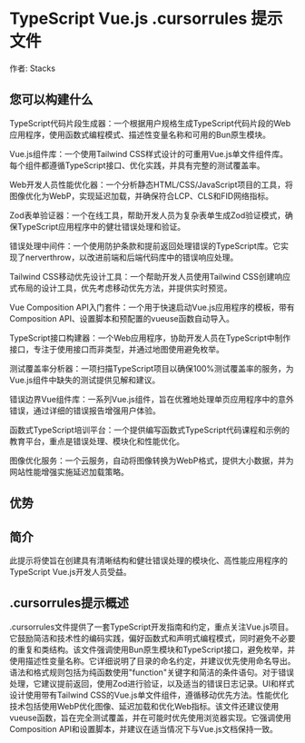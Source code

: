 # TypeScript Vue.js .cursorrules 提示文件

作者: Stacks

## 您可以构建什么
TypeScript代码片段生成器：一个根据用户规格生成TypeScript代码片段的Web应用程序，使用函数式编程模式、描述性变量名称和可用的Bun原生模块。

Vue.js组件库：一个使用Tailwind CSS样式设计的可重用Vue.js单文件组件库。每个组件都遵循TypeScript接口、优化实践，并具有完整的测试覆盖率。

Web开发人员性能优化器：一个分析静态HTML/CSS/JavaScript项目的工具，将图像优化为WebP，实现延迟加载，并确保符合LCP、CLS和FID网络指标。

Zod表单验证器：一个在线工具，帮助开发人员为复杂表单生成Zod验证模式，确保TypeScript应用程序中的健壮错误处理和验证。

错误处理中间件：一个使用防护条款和提前返回处理错误的TypeScript库。它实现了nerverthrow，以改进前端和后端代码库中的错误响应处理。

Tailwind CSS移动优先设计工具：一个帮助开发人员使用Tailwind CSS创建响应式布局的设计工具，优先考虑移动优先方法，并提供实时预览。

Vue Composition API入门套件：一个用于快速启动Vue.js应用程序的模板，带有Composition API、设置脚本和预配置的vueuse函数自动导入。

TypeScript接口构建器：一个Web应用程序，协助开发人员在TypeScript中制作接口，专注于使用接口而非类型，并通过地图使用避免枚举。

测试覆盖率分析器：一项扫描TypeScript项目以确保100%测试覆盖率的服务，为Vue.js组件中缺失的测试提供见解和建议。

错误边界Vue组件库：一系列Vue.js组件，旨在优雅地处理单页应用程序中的意外错误，通过详细的错误报告增强用户体验。

函数式TypeScript培训平台：一个提供编写函数式TypeScript代码课程和示例的教育平台，重点是错误处理、模块化和性能优化。

图像优化服务：一个云服务，自动将图像转换为WebP格式，提供大小数据，并为网站性能增强实施延迟加载策略。

## 优势


## 简介
此提示将使旨在创建具有清晰结构和健壮错误处理的模块化、高性能应用程序的TypeScript Vue.js开发人员受益。

## .cursorrules提示概述
.cursorrules文件提供了一套TypeScript开发指南和约定，重点关注Vue.js项目。它鼓励简洁和技术性的编码实践，偏好函数式和声明式编程模式，同时避免不必要的重复和类结构。该文件强调使用Bun原生模块和TypeScript接口，避免枚举，并使用描述性变量名称。它详细说明了目录的命名约定，并建议优先使用命名导出。语法和格式规则包括为纯函数使用"function"关键字和简洁的条件语句。对于错误处理，它建议提前返回，使用Zod进行验证，以及适当的错误日志记录。UI和样式设计使用带有Tailwind CSS的Vue.js单文件组件，遵循移动优先方法。性能优化技术包括使用WebP优化图像、延迟加载和优化Web指标。该文件还建议使用vueuse函数，旨在完全测试覆盖，并在可能时优先使用浏览器实现。它强调使用Composition API和设置脚本，并建议在适当情况下与Vue.js文档保持一致。